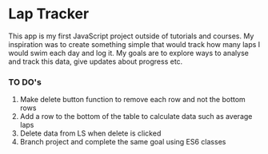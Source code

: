 # Lap Tracker  

This app is my first JavaScript project outside of tutorials and courses. My inspiration was to create something simple that would track how many laps I would swim each day and log it. My goals are to explore ways to analyse and track this data, give updates about progress etc.

### TO DO's 

1. Make delete button function to remove each row and not the bottom rows 
2. Add a row to the bottom of the table to calculate data such as average laps 
3. Delete data from LS when delete is clicked
4. Branch project and complete the same goal using ES6 classes
